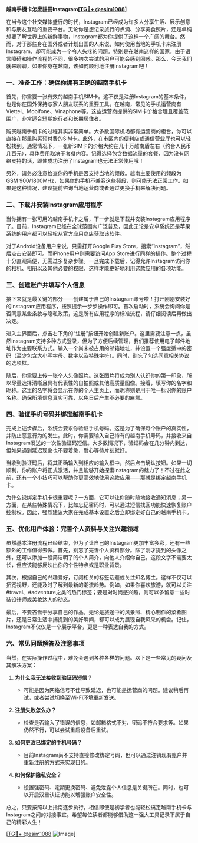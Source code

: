 **越南手機卡怎麽註冊Instagram[[TG💪+ @esim1088](https://t.me/s/esim1088)]**

在当今这个社交媒体盛行的时代，Instagram已经成为许多人分享生活、展示创意和与朋友互动的重要平台。无论你是想记录旅行的点滴、分享美食照片，还是单纯想要了解世界上的新鲜事物，Instagram都为你提供了这样一个广阔的舞台。然而，对于那些身在国外或者计划出国的人来说，如何使用当地的手机卡来注册Instagram，却可能成为一个令人头疼的问题。特别是在越南这样的国家，由于语言障碍和操作流程的不同，很多初次尝试的用户可能会感到困惑。那么，今天我们就来聊聊，如果你身在越南，该如何顺利地注册Instagram吧！

### 一、准备工作：确保你拥有正确的越南手机卡

首先，你需要一张有效的越南手机SIM卡。这不仅是注册Instagram的基本条件，也是你在国外保持与家人朋友联系的重要工具。在越南，常见的手机运营商有Viettel、Mobifone、Vinaphone等。这些运营商提供的SIM卡价格合理且覆盖范围广，非常适合短期旅行者和长期居住者。

购买越南手机卡的过程其实非常简单。大多数国际机场都有运营商的柜台，你可以直接在那里购买预付费的SIM卡。此外，在市区内的便利店或通信营业厅也可以轻松找到。通常情况下，一张新SIM卡的价格大约在几十万越南盾左右（约合人民币几百元），具体费用取决于套餐内容。记得选择包含数据流量的套餐，因为没有网络支持的话，即使成功注册了Instagram也无法正常使用哦！

另外，请务必注意检查你的手机是否支持当地的频段。越南主要使用的频段为GSM 900/1800MHz，如果你的手机不兼容这些频段，则可能无法正常工作。如果是这种情况，建议提前咨询当地运营商或者通过更换手机来解决问题。

### 二、下载并安装Instagram应用程序

当你拥有一张可用的越南手机卡之后，下一步就是下载并安装Instagram应用程序了。目前，Instagram已经在全球范围内广泛普及，因此无论是安卓系统还是苹果系统的用户都可以轻松从官方应用商店获取该软件。

对于Android设备用户来说，只需打开Google Play Store，搜索“Instagram”，然后点击安装即可。而iPhone用户则需要访问App Store进行同样的操作。整个过程十分直观简便，无需过多复杂步骤。一旦完成下载后，记得允许Instagram访问你的相机、相册以及其他必要的权限，这样才能更好地利用这款应用的各项功能。

### 三、创建账户并填写个人信息

接下来就是最关键的部分——创建属于自己的Instagram账号啦！打开刚刚安装好的Instagram应用程序，按照提示一步步操作即可。首次启动时，系统会询问你是否同意某些条款与隐私政策，这是所有应用程序的标准流程，请仔细阅读后再做出决定。

进入主界面后，点击右下角的“注册”按钮开始创建新账户。这里需要注意一点，虽然Instagram支持多种方式登录，但为了方便后续管理，我们推荐使用电子邮件地址作为主要联系方式。输入一个尚未被占用的邮箱地址，并设置一个强度适中的密码（至少包含大小写字母、数字以及特殊字符）。同时，别忘了勾选同意相关协议的选项框。

随后，你需要上传一张个人头像照片。这张图片将成为别人认识你的第一印象，所以尽量选择清晰且具有代表性的自拍照或其他高质量图像。接着，填写你的名字和昵称。这里的名字将会显示在你的个人主页上，而昵称则是用于唯一标识你的账户名称。确保所填信息真实可靠，以免日后产生不必要的麻烦。

### 四、验证手机号码并绑定越南手机卡

完成上述步骤后，系统会要求你验证手机号码。这是为了确保每个账户的真实性，并防止恶意行为的发生。此时，你需要输入自己持有的越南手机号码，并接收来自Instagram发送的一次性验证码短信。大多数情况下，验证码会在几分钟内到达，但如果遇到延迟现象也不要着急，耐心等待片刻就好。

当收到验证码后，将其正确输入到相应的输入框中，然后点击确认按钮。如果一切顺利，你的账户将正式激活，并且能够开始探索Instagram的魅力了！不过在此之前，还有一个小技巧可以帮助你更高效地使用这款应用——那就是绑定越南手机卡。

为什么说绑定手机卡很重要呢？一方面，它可以让你随时随地接收通知消息；另一方面，在某些特殊情况下，比如忘记密码时，可以通过短信找回功能快速恢复账户控制权。因此，强烈建议大家在完成基本设置之后立即绑定好自己的越南手机卡。

### 五、优化用户体验：完善个人资料与关注兴趣领域

虽然基本注册流程已经结束，但为了让自己的Instagram更加丰富多彩，还有一些额外的工作值得去做。首先，别忘了完善个人资料部分。除了刚才提到的头像之外，还可以添加一段简洁明了的个人简介，向他人介绍你自己。这段文字不需要太长，但应该能够反映出你的个性特点或是职业背景。

其次，根据自己的兴趣爱好，订阅相关的标签话题或关注知名博主。这样不仅可以拓宽视野，还能及时了解到最新的潮流趋势。例如，如果你喜欢旅游，就可以关注#travel、#adventure之类的热门标签；要是对时尚感兴趣，则可以多留意一些时装设计师或美妆达人的动态。

最后，不要吝啬于分享自己的作品。无论是旅途中的风景照、精心制作的菜肴图片，还是日常生活中捕捉到的美好瞬间，都可以成为展现自我风采的机会。记住，Instagram不仅仅是一个展示平台，更是一种表达自我的方式。

### 六、常见问题解答及注意事项

当然，在实际操作过程中，难免会遇到各种各样的问题。以下是一些常见的疑问及其解决方案：

1. **为什么我无法接收到验证码短信？**
   - 可能是因为网络信号不佳导致延迟，也可能是运营商的问题。建议稍后再试，或者尝试切换至Wi-Fi环境重新发送。

2. **注册失败怎么办？**
   - 检查是否输入了错误的信息，如邮箱格式不对、密码不符合要求等。如果仍然不行，可以尝试重启设备后重试。

3. **如何更改已绑定的手机号码？**
   - 目前Instagram尚不支持直接修改绑定号码，但可以通过注销现有账户并重新注册的方式来实现目的。

4. **如何保护隐私安全？**
   - 设置强密码、定期更换密码、避免泄露个人信息是关键所在。同时，也可以开启双重认证功能以增强账户安全性。

总之，只要按照以上指南逐步执行，相信即使是初学者也能轻松搞定越南手机卡与Instagram之间的对接事宜。希望每位读者都能够借助这一强大工具记录下属于自己的精彩人生！

[[TG💪+ @esim1088](https://t.me/s/esim1088) ![Image](https://i.postimg.cc/4NQfJmqS/Snipaste-2025-05-13-00-14-12.png)]